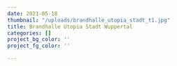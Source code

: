 ```yaml
---
date: 2021-05-18
thumbnail: "/uploads/brandhalle_utopia_stadt_t1.jpg"
title: Brandhalle Utopia Stadt Wuppertal
categories: []
project_bg_color: ''
project_fg_color: ''

---
```

